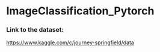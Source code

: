 # ImageClassification_Pytorch

### Link to the dataset: 
https://www.kaggle.com/c/journey-springfield/data
